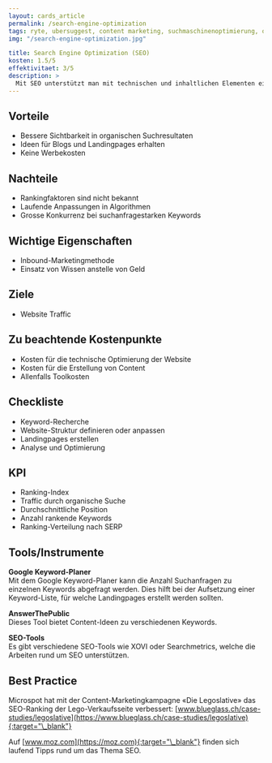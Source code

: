 ```yaml
---
layout: cards_article
permalink: /search-engine-optimization
tags: ryte, ubersuggest, content marketing, suchmaschinenoptimierung, optimierung, alle
img: "/search-engine-optimization.jpg"

title: Search Engine Optimization (SEO)
kosten: 1.5/5
effektivitaet: 3/5
description: >
  Mit SEO unterstützt man mit technischen und inhaltlichen Elementen einer Website oder einzelnen Landingpage deren Auffindbarkeit in Suchmaschinen. Dadurch kann man bei einer Suchanfrage zum jeweiligen Keyword möglichst möglichst weit oben in den organischen (unbezahlten) Suchresultaten erscheinen.
---
```


## Vorteile

- Bessere Sichtbarkeit in organischen Suchresultaten
- Ideen für Blogs und Landingpages erhalten
- Keine Werbekosten

## Nachteile

- Rankingfaktoren sind nicht bekannt
- Laufende Anpassungen in Algorithmen
- Grosse Konkurrenz bei suchanfragestarken Keywords

## Wichtige Eigenschaften

- Inbound-Marketingmethode
- Einsatz von Wissen anstelle von Geld

## Ziele

- Website Traffic

## Zu beachtende Kostenpunkte

- Kosten für die technische Optimierung der Website
- Kosten für die Erstellung von Content
- Allenfalls Toolkosten

## Checkliste

- Keyword-Recherche
- Website-Struktur definieren oder anpassen
- Landingpages erstellen
- Analyse und Optimierung

## KPI

- Ranking-Index
- Traffic durch organische Suche
- Durchschnittliche Position
- Anzahl rankende Keywords
- Ranking-Verteilung nach SERP

## Tools/Instrumente

**Google Keyword-Planer**  
Mit dem Google Keyword-Planer kann die Anzahl Suchanfragen zu einzelnen Keywords abgefragt werden. Dies hilft bei der Aufsetzung einer Keyword-Liste, für welche Landingpages erstellt werden sollten.

**AnswerThePublic**  
Dieses Tool bietet Content-Ideen zu verschiedenen Keywords.

**SEO-Tools**  
Es gibt verschiedene SEO-Tools wie XOVI oder Searchmetrics, welche die Arbeiten rund um SEO unterstützen.

## Best Practice

Microspot hat mit der Content-Marketingkampagne «Die Legoslative» das SEO-Ranking der Lego-Verkaufsseite verbessert: [www.blueglass.ch/case-studies/legoslative](https://www.blueglass.ch/case-studies/legoslative){:target="\_blank"}

Auf [www.moz.com](https://moz.com){:target="\_blank"} finden sich laufend Tipps rund um das Thema SEO.
